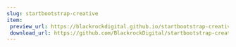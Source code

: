 ```yaml
---
slug: startbootstrap-creative
item:
 preview_url: https://blackrockdigital.github.io/startbootstrap-creative/
 download_url: https://github.com/BlackrockDigital/startbootstrap-creative/archive/gh-pages.zip
---
```

